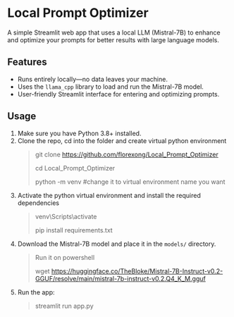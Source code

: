 # Local Prompt Optimizer

A simple Streamlit web app that uses a local LLM (Mistral-7B) to enhance and optimize your prompts for better results with large language models.

## Features

- Runs entirely locally—no data leaves your machine.
- Uses the `llama_cpp` library to load and run the Mistral-7B model.
- User-friendly Streamlit interface for entering and optimizing prompts.

## Usage

1. Make sure you have Python 3.8+ installed.
2. Clone the repo, cd into the folder and create virtual python environment 
    > git clone https://github.com/florexong/Local_Prompt_Optimizer
    >
    > cd Local_Prompt_Optimizer
    >
    > python -m venv #change it to virtual environment name you want
3. Activate the python virtual environment and install the required dependencies 
    > venv\Scripts\activate
    >
    > pip install requirements.txt
4. Download the Mistral-7B model and place it in the `models/` directory.
    >Run it on powershell
    >
    >wget https://huggingface.co/TheBloke/Mistral-7B-Instruct-v0.2-GGUF/resolve/main/mistral-7b-instruct-v0.2.Q4_K_M.gguf
5. Run the app:
    > streamlit run app.py
